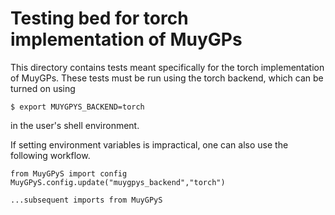 # Testing bed for torch implementation of MuyGPs

This directory contains tests meant specifically for the torch implementation of MuyGPs.
These tests must be run using the torch backend, which can be turned on using
```
$ export MUYGPYS_BACKEND=torch
``` 
in the user's shell environment. 

If setting environment variables is impractical, one can also use the following
workflow. 

```
from MuyGPyS import config
MuyGPyS.config.update("muygpys_backend","torch")

...subsequent imports from MuyGPyS
```